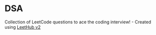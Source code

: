 # DSA
Collection of LeetCode questions to ace the coding interview! - Created using [LeetHub v2](https://github.com/arunbhardwaj/LeetHub-2.0)
